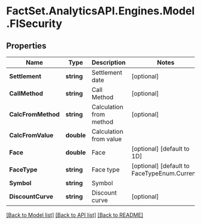 # FactSet.AnalyticsAPI.Engines.Model.FISecurity

## Properties

Name | Type | Description | Notes
------------ | ------------- | ------------- | -------------
**Settlement** | **string** | Settlement date | [optional] 
**CallMethod** | **string** | Call Method | [optional] 
**CalcFromMethod** | **string** | Calculation from method | [optional] 
**CalcFromValue** | **double** | Calculation from value | 
**Face** | **double** | Face | [optional] [default to 1D]
**FaceType** | **string** | Face type | [optional] [default to FaceTypeEnum.Current]
**Symbol** | **string** | Symbol | 
**DiscountCurve** | **string** | Discount curve | [optional] 

[[Back to Model list]](../README.md#documentation-for-models) [[Back to API list]](../README.md#documentation-for-api-endpoints) [[Back to README]](../README.md)

